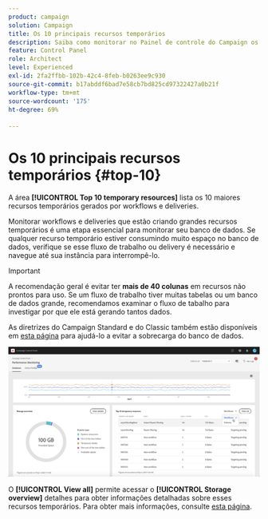 ```yaml
---
product: campaign
solution: Campaign
title: Os 10 principais recursos temporários
description: Saiba como monitorar no Painel de controle do Campaign os 10 maiores recursos temporários gerados por workflows e deliveries no banco de dados do Campaign.
feature: Control Panel
role: Architect
level: Experienced
exl-id: 2fa2ffbb-102b-42c4-8feb-b0263ee9c930
source-git-commit: b17abddf6bad7e58cb7bd825cd97322427a0b21f
workflow-type: tm+mt
source-wordcount: '175'
ht-degree: 69%

---
```


# Os 10 principais recursos temporários {#top-10}

A área **[!UICONTROL Top 10 temporary resources]** lista os 10 maiores recursos temporários gerados por workflows e deliveries.

Monitorar workflows e deliveries que estão criando grandes recursos temporários é uma etapa essencial para monitorar seu banco de dados. Se qualquer recurso temporário estiver consumindo muito espaço no banco de dados, verifique se esse fluxo de trabalho ou delivery é necessário e navegue até sua instância para interrompê-lo.

>[!IMPORTANT]
>
>A recomendação geral é evitar ter **mais de 40 colunas** em recursos não prontos para uso. Se um fluxo de trabalho tiver muitas tabelas ou um banco de dados grande, recomendamos examinar o fluxo de tabalho para investigar por que ele está gerando tantos dados.
>
>As diretrizes do Campaign Standard e do Classic também estão disponíveis em [esta página](database-preventing-overload.md) para ajudá-lo a evitar a sobrecarga do banco de dados.

![](assets/database-top10.png)

O **[!UICONTROL View all]** permite acessar o **[!UICONTROL Storage overview]** detalhes para obter informações detalhadas sobre esses recursos temporários. Para obter mais informações, consulte [esta página](database-storage-overview.md).
